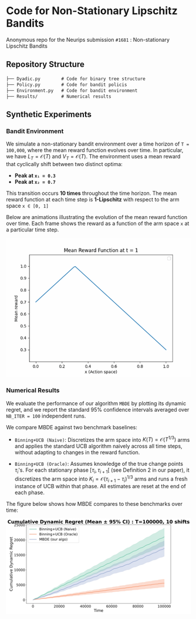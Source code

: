 # Code for Non-Stationary Lipschitz Bandits

Anonymous repo for the Neurips submission `#1681` : Non-stationary Lipschitz Bandits

## Repository Structure

``` shell
├── Dyadic.py        # Code for binary tree structure
├── Policy.py        # Code for bandit policis
├── Environment.py   # Code for bandit environment
├── Results/         # Numerical results
```

## Synthetic Experiments

### Bandit Environment
We simulate a non-stationary bandit environment over a time horizon of `T = 100,000`, where the mean reward function evolves over time. In particular, we have $L_T=\mathcal{O}(T)$ and $V_T = \mathcal{O}(T)$. The environment uses a mean reward that cyclically shift between two distinct optima:
- **Peak at `x₁ = 0.3`**
- **Peak at `x₂ = 0.7`**
  
This transition occurs **10 times** throughout the time horizon. The mean reward function at each time step is **1-Lipschitz** with respect to the arm space `x ∈ [0, 1]`

Below are animations illustrating the evolution of the mean reward function over time. Each frame shows the reward as a function of the arm space `x` at a particular time step.

![Mean reward](results/mean_reward_evolution.gif)


### Numerical Results

We evaluate the performance of our algorithm `MBDE` by plotting its dynamic regret, and we report the standard 95% confidence intervals averaged over `NB_ITER = 100` independent runs.

We compare MBDE against two benchmark baselines:

- `Binning+UCB (Naive)`: Discretizes the arm space into $K(T) = \mathcal{O}(T^{1/3})$ arms and applies the standard UCB algorithm naively across all time steps, without adapting to changes in the reward function.

- `Binning+UCB (Oracle)`: Assumes knowledge of the true change points $\tau_i$'s. For each stationary phase $[\tau_{i}, \tau_{i+1}[$ (see Definition 2 in our paper), it discretizes the arm space into $K_i = \mathcal{O}(\tau_{i+1} - \tau_i)^{1/3}$ arms and runs a fresh instance of UCB within that phase. All estimates are reset at the end of each phase.

The figure below shows how MBDE compares to these benchmarks over time:

![Comparison](results/regret_plot.jpg)

